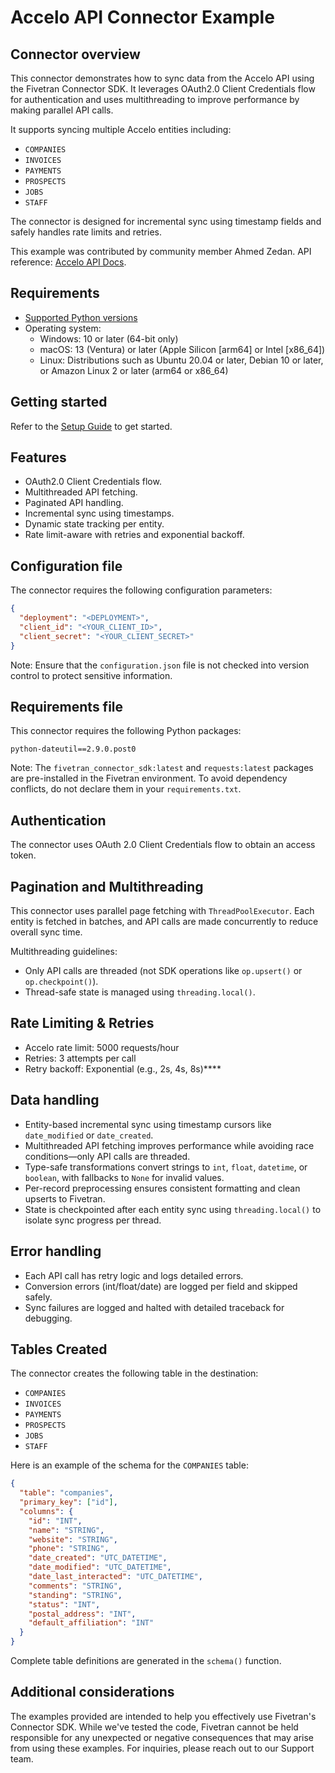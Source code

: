 # Accelo API Connector Example

## Connector overview
This connector demonstrates how to sync data from the Accelo API using the Fivetran Connector SDK. It leverages OAuth2.0 Client Credentials flow for authentication and uses multithreading to improve performance by making parallel API calls.

It supports syncing multiple Accelo entities including:
- `COMPANIES`
- `INVOICES`
- `PAYMENTS`
- `PROSPECTS`
- `JOBS`
- `STAFF`

The connector is designed for incremental sync using timestamp fields and safely handles rate limits and retries.

This example was contributed by community member Ahmed Zedan.
API reference: [Accelo API Docs](https://api.accelo.com/docs/#introduction).


## Requirements
- [Supported Python versions](https://github.com/fivetran/fivetran_connector_sdk/blob/main/README.md#requirements)   
- Operating system:
  - Windows: 10 or later (64-bit only)
  - macOS: 13 (Ventura) or later (Apple Silicon [arm64] or Intel [x86_64])
  - Linux: Distributions such as Ubuntu 20.04 or later, Debian 10 or later, or Amazon Linux 2 or later (arm64 or x86_64)


## Getting started
Refer to the [Setup Guide](https://fivetran.com/docs/connectors/connector-sdk/setup-guide) to get started.


## Features
- OAuth2.0 Client Credentials flow.
- Multithreaded API fetching.
- Paginated API handling.
- Incremental sync using timestamps.
- Dynamic state tracking per entity.
- Rate limit-aware with retries and exponential backoff.


## Configuration file
The connector requires the following configuration parameters:

```json
{
  "deployment": "<DEPLOYMENT>",
  "client_id": "<YOUR_CLIENT_ID>",
  "client_secret": "<YOUR_CLIENT_SECRET>"
}
```

Note: Ensure that the `configuration.json` file is not checked into version control to protect sensitive information.


## Requirements file
This connector requires the following Python packages:

```
python-dateutil==2.9.0.post0
```

Note: The `fivetran_connector_sdk:latest` and `requests:latest` packages are pre-installed in the Fivetran environment. To avoid dependency conflicts, do not declare them in your `requirements.txt`.


## Authentication
The connector uses OAuth 2.0 Client Credentials flow to obtain an access token.


## Pagination and Multithreading
This connector uses parallel page fetching with `ThreadPoolExecutor`. Each entity is fetched in batches, and API calls are made concurrently to reduce overall sync time.

Multithreading guidelines:
- Only API calls are threaded (not SDK operations like `op.upsert()` or `op.checkpoint()`).
- Thread-safe state is managed using `threading.local()`.

## Rate Limiting & Retries
- Accelo rate limit: 5000 requests/hour
- Retries: 3 attempts per call
- Retry backoff: Exponential (e.g., 2s, 4s, 8s)****


## Data handling
- Entity-based incremental sync using timestamp cursors like `date_modified` or `date_created`.
- Multithreaded API fetching improves performance while avoiding race conditions—only API calls are threaded.
- Type-safe transformations convert strings to `int`, `float`, `datetime`, or `boolean`, with fallbacks to `None` for invalid values.
- Per-record preprocessing ensures consistent formatting and clean upserts to Fivetran.
- State is checkpointed after each entity sync using `threading.local()` to isolate sync progress per thread.


## Error handling
- Each API call has retry logic and logs detailed errors.
- Conversion errors (int/float/date) are logged per field and skipped safely.
- Sync failures are logged and halted with detailed traceback for debugging.


## Tables Created
The connector creates the following table in the destination:
- `COMPANIES`
- `INVOICES`
- `PAYMENTS`
- `PROSPECTS`
- `JOBS`
- `STAFF`

Here is an example of the schema for the `COMPANIES` table:

```json
{
  "table": "companies",
  "primary_key": ["id"],
  "columns": {
    "id": "INT",
    "name": "STRING",
    "website": "STRING",
    "phone": "STRING",
    "date_created": "UTC_DATETIME",
    "date_modified": "UTC_DATETIME",
    "date_last_interacted": "UTC_DATETIME",
    "comments": "STRING",
    "standing": "STRING",
    "status": "INT",
    "postal_address": "INT",
    "default_affiliation": "INT"
  }
}
```
Complete table definitions are generated in the `schema()` function.


## Additional considerations
The examples provided are intended to help you effectively use Fivetran's Connector SDK. While we've tested the code, Fivetran cannot be held responsible for any unexpected or negative consequences that may arise from using these examples. For inquiries, please reach out to our Support team.